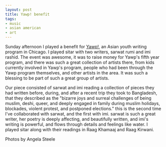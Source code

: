 ```yaml
---
layout: post
title: Yawp! benefit
tags:
- music
- asian american
- art
---
```

Sunday afternoon I played a benefit for [Yawp!](http://yawpchicago.blogspot.com/), an Asian youth writing program in Chicago. I played sitar with two writers, sarwat rumi and imi rashid. The event was awesome, it was to raise money for Yawp's fifth year program, and there was such a great collection of artists there, from kids currently involved in Yawp's program, people who had been through the Yawp program themselves, and other artists in the area. It was such a blessing to be part of such a great group of artists.

Our piece consisted of sarwat and imi reading a collection of pieces they had written before, during, and after a recent trip they took to Bangladesh, that they described as the "bizarre joys and surreal challenges of being muslim, deshi, queer, and deeply engaged in family during muslim holidays, blockades, violent protest, and postponed elections." this is the second time I've collaborated with sarwat, and the first with imi. sarwat is such a great writer, her poetry is deeply affecting, and beautifully written, and imi's writing is powerful, and flows through details and feelings like water. I played sitar along with their readings in Raag Khamaaj and Raag Kirwani.

Photos by Angela Steele

